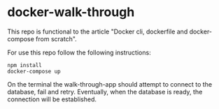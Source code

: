 # docker-walk-through
This repo is functional to the article "Docker cli, dockerfile and 
docker-compose from scratch".

For use this repo follow the following instructions:

```
npm install
docker-compose up
```

On the terminal the walk-through-app should attempt to connect to the database,
fail and retry. Eventually, when the database is ready, the connection will 
be established.